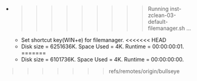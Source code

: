 * >>>>>>>>> Running inst-zclean-03-default-filemanager.sh ...
  * Set shortcut key(WIN+e) for filemanager.
<<<<<<< HEAD
  * Disk size = 6251636K. Space Used = 4K. Runtime = 00:00:00:01.
=======
  * Disk size = 6101736K. Space Used = 4K. Runtime = 00:00:00:00.
>>>>>>> refs/remotes/origin/bullseye

